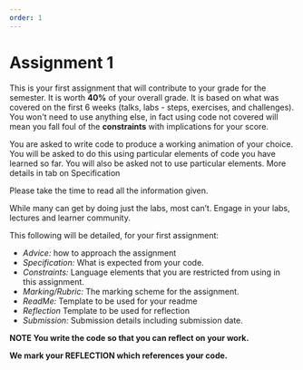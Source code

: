 ```yaml
---
order: 1
---
```

# Assignment 1 

This is your first assignment that will contribute to your grade for the semester.  It is worth **40%** of your overall grade. It is based on what was covered on the first 6 weeks (talks, labs - steps, exercises, and challenges). You won't need to use anything else, in fact using code not covered will mean you fall foul of the **constraints** with implications for your score.



You are asked to write code to produce a working animation of your choice. You will be asked to do this using particular elements of code you have learned so far. You will also be asked not to use particular elements. More details in tab on Specification

Please take the time to read all the information given.

While many can get by doing just the labs, most can’t. Engage in your labs, lectures and learner community.


This following will be detailed, for your first assignment:

 - *Advice:* how to approach the assignment
 - *Specification:* What is expected from your code.
 - *Constraints:* Language elements that you are restricted from using in this assignment.
 - *Marking/Rubric:* The marking scheme for the assignment.
 - *ReadMe:* Template to be used for your readme 
 - *Reflection* Template to be used for reflection
 - *Submission:* Submission details including submission date.

 
**NOTE You write the code so that you can reflect on your work.**

**We mark your REFLECTION which references your code.**